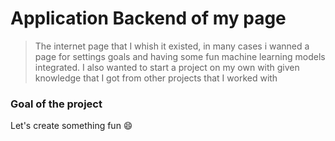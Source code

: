 # Application Backend of my page
> The internet page that I whish it existed, in many cases i wanned a page for settings goals and having some fun machine learning models integrated. I also wanted to start a project on my own with  given knowledge that I got from other projects that I worked with

### Goal of the project
Let's create something fun 😄